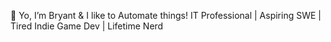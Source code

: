👋 Yo, I’m Bryant & I like to Automate things!
IT Professional | Aspiring SWE | Tired Indie Game Dev | Lifetime Nerd

<!---
awfullyavg/awfullyavg is a ✨ special ✨ repository because its `README.md` (this file) appears on your GitHub profile.
You can click the Preview link to take a look at your changes.
--->
